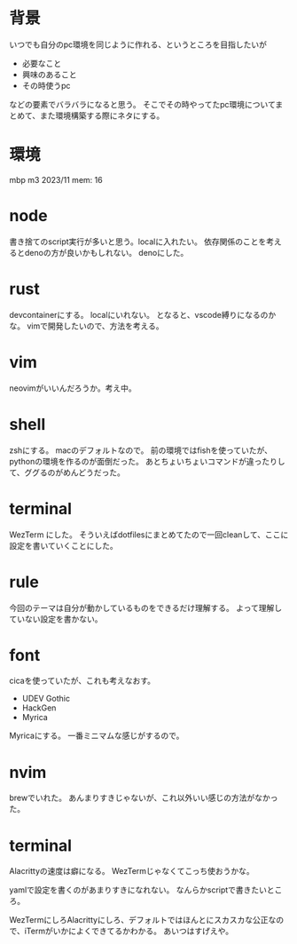# 背景

いつでも自分のpc環境を同じように作れる、というところを目指したいが

- 必要なこと
- 興味のあること
- その時使うpc

などの要素でバラバラになると思う。
そこでその時やってたpc環境についてまとめて、また環境構築する際にネタにする。

# 環境

mbp m3 2023/11
mem: 16

# node

書き捨てのscript実行が多いと思う。localに入れたい。
依存関係のことを考えるとdenoの方が良いかもしれない。
denoにした。

# rust

devcontainerにする。
localにいれない。
となると、vscode縛りになるのかな。
vimで開発したいので、方法を考える。

# vim

neovimがいいんだろうか。考え中。

# shell

zshにする。
macのデフォルトなので。
前の環境ではfishを使っていたが、pythonの環境を作るのが面倒だった。
あとちょいちょいコマンドが違ったりして、ググるのがめんどうだった。

# terminal

WezTerm にした。
そういえばdotfilesにまとめてたので一回cleanして、ここに設定を書いていくことにした。

# rule

今回のテーマは自分が動かしているものをできるだけ理解する。
よって理解していない設定を書かない。

# font

cicaを使っていたが、これも考えなおす。

- UDEV Gothic
- HackGen
- Myrica
 
Myricaにする。
一番ミニマムな感じがするので。

# nvim

brewでいれた。
あんまりすきじゃないが、これ以外いい感じの方法がなかった。

# terminal

Alacrittyの速度は癖になる。
WezTermじゃなくてこっち使おうかな。

yamlで設定を書くのがあまりすきになれない。
なんらかscriptで書きたいところ。

WezTermにしろAlacrittyにしろ、デフォルトではほんとにスカスカな公正なので、iTermがいかによくできてるかわかる。
あいつはすげえや。

